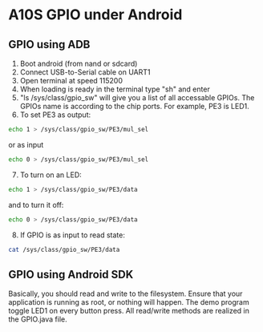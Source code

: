 # A10S GPIO under Android

## GPIO using ADB

1. Boot android (from nand or sdcard)
2. Connect USB-to-Serial cable on UART1
3. Open terminal at speed 115200
4. When loading is ready in the terminal type "sh" and enter
5. "ls /sys/class/gpio_sw" will give you a list of all accessable GPIOs.
The GPIOs name is according to the chip ports.
For example, PE3 is LED1.
6. To set PE3 as output:

```bash
echo 1 > /sys/class/gpio_sw/PE3/mul_sel
```

or as input

```bash
echo 0 > /sys/class/gpio_sw/PE3/mul_sel
```

7. To turn on an LED:

```bash
echo 1 > /sys/class/gpio_sw/PE3/data
```

and to turn it off:

```bash
echo 0 > /sys/class/gpio_sw/PE3/data
```

8. If GPIO is as input to read state:

```bash
cat /sys/class/gpio_sw/PE3/data
```

## GPIO using Android SDK

Basically, you should read and write to the filesystem.
Ensure that your application is running as root, or nothing will happen.
The demo program toggle LED1 on every button press.
All read/write methods are realized in the GPIO.java file.
